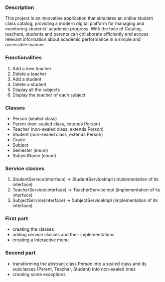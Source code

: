 
### Description
This project is an innovative application that simulates an online student class catalog, providing a modern digital platform for managing and monitoring students' academic progress. With the help of Catalog, teachers, students and parents can collaborate efficiently and access relevant information about academic performance in a simple and accessible manner.

### Functionalities 
1) Add a new teacher
2) Delete a teacher
3) Add a student
4) Delete a student
5) Display all the subjects
6) Display the teacher of each subject

### Classes
- Person (sealed class)
- Parent (non-sealed class, extends Person)
- Teacher (non-sealed class, extends Person)
- Student (non-sealed class, extends Person)
- Grade
- Subject
- Semester (enum)
- SubjectName (enum)

### Service classes
1) StudentService(interface) -> StudentServiceImpl (implementation of its interface)
2) TeacherService(interface) -> TeacherServiceImpl (implementation of its interface)
3) SubjectService(interface) -> SubjectServiceImpl (implementation of its interface)

### First part 
- creating the classes
- adding service classes and their implementations
- creating a interactive menu

### Second part
- transforming the abstract class Person into a sealed class and its subclasses (Parent, Teacher, Student) into non-sealed ones
- creating some exceptions

